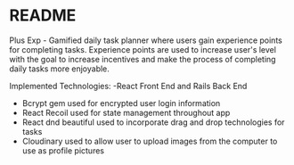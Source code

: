 # README

Plus Exp - Gamified daily task planner where users gain experience points for completing tasks. Experience points are used to increase user's level with the goal to increase incentives and make the process of completing daily tasks more enjoyable.

Implemented Technologies:
-React Front End and Rails Back End
- Bcrypt gem used for encrypted user login information
- React Recoil used for state management throughout app
- React dnd beautiful used to incorporate drag and drop technologies for tasks
- Cloudinary used to allow user to upload images from the computer to use as profile pictures

